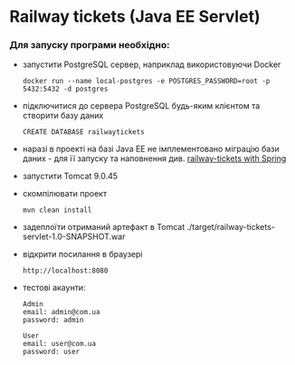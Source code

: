 # Railway tickets (Java EE Servlet)

### Для запуску програми необхідно:
- запустити PostgreSQL сервер, наприклад використовуючи Docker
  ```
  docker run --name local-postgres -e POSTGRES_PASSWORD=root -p 5432:5432 -d postgres
  ```
- підключитися до сервера PostgreSQL будь-яким клієнтом та створити базу даних 
  ```
  CREATE DATABASE railwaytickets
  ```
- наразі в проекті на базі Java EE не імплементовано міграцію бази даних - для її запуску та наповнення див. 
  [railway-tickets with Spring](https://github.com/YuliiaLysak/railway-tickets/tree/main/railway-tickets-spring/README.md)
  
- запустити Tomcat 9.0.45

- скомпілювати проект
  ```
  mvn clean install
  ```
- задеплоїти отриманий артефакт в Tomcat ./target/railway-tickets-servlet-1.0-SNAPSHOT.war

- відкрити посилання в браузері
  ```
  http://localhost:8080
  ```
- тестові акаунти:
  ```
  Admin
  email: admin@com.ua
  password: admin
  ```
  ```
  User
  email: user@com.ua
  password: user
  ```


